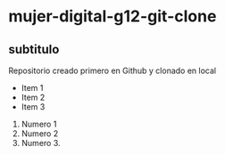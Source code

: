 # mujer-digital-g12-git-clone

## subtitulo
Repositorio creado primero en Github y clonado en local

- Item 1
- Item 2
- Item 3

1. Numero 1
1. Numero 2
1. Numero 3.